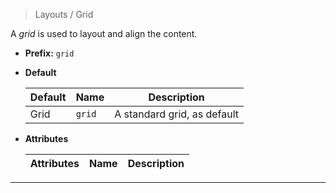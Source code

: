 > Layouts / Grid

A *grid* is used to layout and align the content.

* **Prefix:** `grid`
* **Default**

    | Default | Name | Description |
    |---|---|---|
    | Grid | `grid` | A standard grid, as default |

* **Attributes**

    | Attributes | Name | Description |
    |---|---|---|

---
